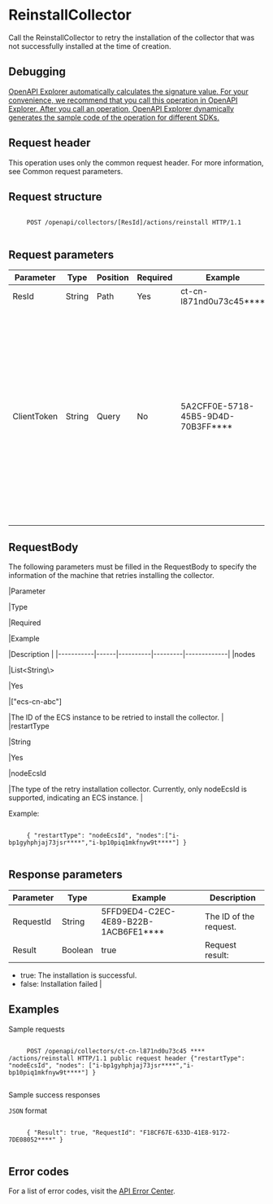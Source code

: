 # ReinstallCollector

Call the ReinstallCollector to retry the installation of the collector that was not successfully installed at the time of creation.

## Debugging

[OpenAPI Explorer automatically calculates the signature value. For your convenience, we recommend that you call this operation in OpenAPI Explorer. After you call an operation, OpenAPI Explorer dynamically generates the sample code of the operation for different SDKs.](https://api.aliyun.com/#product=elasticsearch&api=ReinstallCollector&type=ROA&version=2017-06-13)

## Request header

This operation uses only the common request header. For more information, see Common request parameters.

## Request structure

```

     POST /openapi/collectors/[ResId]/actions/reinstall HTTP/1.1 
   
```

## Request parameters

|Parameter|Type|Position|Required|Example|Description|
|---------|----|--------|--------|-------|-----------|
|ResId|String|Path|Yes|ct-cn-l871nd0u73c45\*\*\*\*|The collector ID. |
|ClientToken|String|Query|No|5A2CFF0E-5718-45B5-9D4D-70B3FF\*\*\*\*|This parameter is used to ensure the idempotence of the request. The value of this parameter is generated by the client and is unique among different requests. The maximum length is 64 ASCII characters. |

## RequestBody

The following parameters must be filled in the RequestBody to specify the information of the machine that retries installing the collector.

|Parameter

|Type

|Required

|Example

|Description |
|-----------|------|----------|---------|-------------|
|nodes

|List<String\\\>

|Yes

|\["ecs-cn-abc"\]

|The ID of the ECS instance to be retried to install the collector. |
|restartType

|String

|Yes

|nodeEcsId

|The type of the retry installation collector. Currently, only nodeEcsId is supported, indicating an ECS instance. |

Example:

```

     { "restartType": "nodeEcsId", "nodes":["i-bp1gyhphjaj73jsr****","i-bp10piq1mkfnyw9t****"] } 
   
```

## Response parameters

|Parameter|Type|Example|Description|
|---------|----|-------|-----------|
|RequestId|String|5FFD9ED4-C2EC-4E89-B22B-1ACB6FE1\*\*\*\*|The ID of the request. |
|Result|Boolean|true|Request result:

-   true: The installation is successful.
-   false: Installation failed |

## Examples

Sample requests

```

     POST /openapi/collectors/ct-cn-l871nd0u73c45 **** /actions/reinstall HTTP/1.1 public request header {"restartType": "nodeEcsId", "nodes": ["i-bp1gyhphjaj73jsr****","i-bp10piq1mkfnyw9t****"] } 
   
```

Sample success responses

`JSON` format

```

     { "Result": true, "RequestId": "F18CF67E-633D-41E8-9172-7DE08052****" } 
   
```

## Error codes

For a list of error codes, visit the [API Error Center](https://error-center.alibabacloud.com/status/product/elasticsearch).

